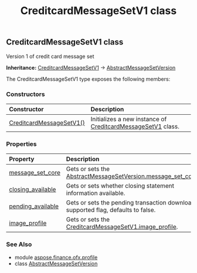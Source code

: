﻿---
title: CreditcardMessageSetV1 class
second_title: Aspose.Finance for Python via .NET API References
description: 
type: docs
weight: 90
url: /python-net/aspose.finance.ofx.profile/creditcardmessagesetv1/
is_root: false
---

## CreditcardMessageSetV1 class

Version 1 of credit card message set



**Inheritance:** [CreditcardMessageSetV1](/finance/python-net/aspose.finance.ofx.profile/creditcardmessagesetv1) → 
[AbstractMessageSetVersion](/finance/python-net/aspose.finance.ofx.profile/abstractmessagesetversion)



The CreditcardMessageSetV1 type exposes the following members:

### Constructors
| Constructor | Description |
| :- | :- |
| [CreditcardMessageSetV1()](/finance/python-net/aspose.finance.ofx.profile/creditcardmessagesetv1/__init__/#) | Initializes a new instance of [CreditcardMessageSetV1](/finance/python-net/aspose.finance.ofx.profile/creditcardmessagesetv1) class. |


### Properties
| Property | Description |
| :- | :- |
| [message_set_core](/finance/python-net/aspose.finance.ofx.profile/creditcardmessagesetv1/message_set_core) | Gets or sets the [AbstractMessageSetVersion.message_set_core](/finance/python-net/aspose.finance.ofx.profile/abstractmessagesetversion#message_set_core). |
| [closing_available](/finance/python-net/aspose.finance.ofx.profile/creditcardmessagesetv1/closing_available) | Gets or sets whether closing statement information available. |
| [pending_available](/finance/python-net/aspose.finance.ofx.profile/creditcardmessagesetv1/pending_available) | Gets or sets the pending transaction download supported flag, defaults to false. |
| [image_profile](/finance/python-net/aspose.finance.ofx.profile/creditcardmessagesetv1/image_profile) | Gets or sets the [CreditcardMessageSetV1.image_profile](/finance/python-net/aspose.finance.ofx.profile/creditcardmessagesetv1#image_profile). |


### See Also

* module [aspose.finance.ofx.profile](../)
* class [AbstractMessageSetVersion](/finance/python-net/aspose.finance.ofx.profile/abstractmessagesetversion)
